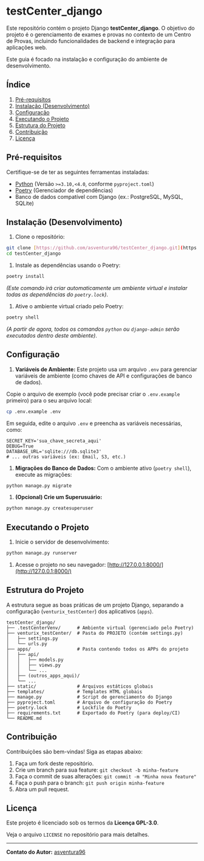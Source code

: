 # testCenter_django

Este repositório contém o projeto Django **testCenter_django**. O objetivo do projeto é o gerenciamento de exames e provas no contexto de um Centro de Provas, incluindo funcionalidades de backend e integração para aplicações web.

Este guia é focado na instalação e configuração do ambiente de desenvolvimento.

## Índice

1. [Pré-requisitos](#pré-requisitos)
1. [Instalação (Desenvolvimento)](#instalação-desenvolvimento)
1. [Configuração](#configuração)
1. [Executando o Projeto](#executando-o-projeto)
1. [Estrutura do Projeto](#estrutura-do-projeto)
1. [Contribuição](#contribuição)
1. [Licença](#licença)

## Pré-requisitos

Certifique-se de ter as seguintes ferramentas instaladas:

- [Python](https://www.python.org/) (Versão `>=3.10,<4.0`, conforme `pyproject.toml`)
- [Poetry](https://python-poetry.org/) (Gerenciador de dependências)
- Banco de dados compatível com Django (ex.: PostgreSQL, MySQL, SQLite)

## Instalação (Desenvolvimento)

1. Clone o repositório:

```bash
git clone [https://github.com/asventura96/testCenter_django.git](https://github.com/asventura96/testCenter_django.git)
cd testCenter_django
```

1. Instale as dependências usando o Poetry:

```bash
poetry install
```

   *(Este comando irá criar automaticamente um ambiente virtual e instalar todas as dependências do `poetry.lock`)*.

1. Ative o ambiente virtual criado pelo Poetry:

```bash
poetry shell
```

   *(A partir de agora, todos os comandos `python` ou `django-admin` serão executados dentro deste ambiente)*.

## Configuração

1. **Variáveis de Ambiente:**
Este projeto usa um arquivo `.env` para gerenciar variáveis de ambiente (como chaves de API e configurações de banco de dados).

Copie o arquivo de exemplo (você pode precisar criar o `.env.example` primeiro) para o seu arquivo local:

```bash
cp .env.example .env
```

Em seguida, edite o arquivo `.env` e preencha as variáveis necessárias, como:

```text
SECRET_KEY='sua_chave_secreta_aqui'
DEBUG=True
DATABASE_URL='sqlite:///db.sqlite3'
# ... outras variáveis (ex: Email, S3, etc.)
```

1. **Migrações do Banco de Dados:**
Com o ambiente ativo (`poetry shell`), execute as migrações:

```bash
python manage.py migrate
```

1. **(Opcional) Crie um Superusuário:**

```bash
python manage.py createsuperuser
```

## Executando o Projeto

1. Inicie o servidor de desenvolvimento:

```bash
python manage.py runserver
```

1. Acesse o projeto no seu navegador:
[http://127.0.0.1:8000/](http://127.0.0.1:8000/)

## Estrutura do Projeto

A estrutura segue as boas práticas de um projeto Django, separando a configuração (`venturix_testCenter`) dos aplicativos (`apps`).

```text
testCenter_django/
├── .testCenterVenv/      # Ambiente virtual (gerenciado pelo Poetry)
├── venturix_testCenter/  # Pasta do PROJETO (contém settings.py)
│   ├── settings.py
│   └── urls.py
├── apps/                 # Pasta contendo todos os APPs do projeto
│   ├── api/
│   │   ├── models.py
│   │   ├── views.py
│   │   └── ...
│   ├── (outros_apps_aqui)/
│   └── ...
├── static/               # Arquivos estáticos globais
├── templates/            # Templates HTML globais
├── manage.py             # Script de gerenciamento do Django
├── pyproject.toml        # Arquivo de configuração do Poetry
├── poetry.lock           # Lockfile do Poetry
├── requirements.txt      # Exportado do Poetry (para deploy/CI)
└── README.md
```

## Contribuição

Contribuições são bem-vindas! Siga as etapas abaixo:

1. Faça um fork deste repositório.
1. Crie um branch para sua feature: `git checkout -b minha-feature`
1. Faça o commit de suas alterações: `git commit -m "Minha nova feature"`
1. Faça o push para o branch: `git push origin minha-feature`
1. Abra um pull request.

## Licença

Este projeto é licenciado sob os termos da **Licença GPL-3.0**.

Veja o arquivo `LICENSE` no repositório para mais detalhes.

---

**Contato do Autor:** [asventura96](https://github.com/asventura96)
